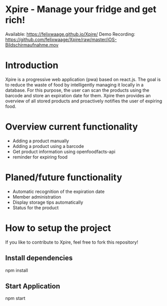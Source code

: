 # Xpire - Manage your fridge and get rich!

Available: https://felixwaage.github.io/Xpire/
Demo Recording: https://github.com/felixwaage/Xpire/raw/master/iOS-Bildschirmaufnahme.mov

# Introduction

Xpire is a progressive web application (pwa) based on react.js. The goal is to reduce the waste of food by intelligently managing it locally in a database. For this purpose, the user can scan the products using the barcode and store an expiration date for them. Xpire then provides an overview of all stored products and proactively notifies the user of expiring food.

# Overview current functionality

- Adding a product manually 
- Adding a product using a barcode
- Get product information using openfoodfacts-api
- reminder for expiring food

# Planed/future functionality

- Automatic recognition of the expiration date
- Member administration
- Display storage tips automatically
- Status for the product

# How to setup the project

If you like to contribute to Xpire, feel free to fork this repository!

## Install dependencies
npm install

## Start Application
npm start
